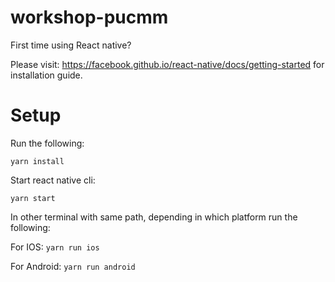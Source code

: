 # workshop-pucmm

First time using React native?

Please visit: https://facebook.github.io/react-native/docs/getting-started for installation guide.

# Setup

Run the following: 

`yarn install`

Start react native cli:

`yarn start`

In other terminal with same path, depending in which platform run the following:

For IOS: `yarn run ios`

For Android: `yarn run android`
